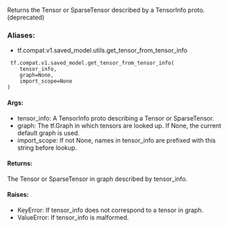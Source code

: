 Returns the Tensor or SparseTensor described by a TensorInfo proto. (deprecated)
### Aliases:
- tf.compat.v1.saved_model.utils.get_tensor_from_tensor_info

```
 tf.compat.v1.saved_model.get_tensor_from_tensor_info(
    tensor_info,
    graph=None,
    import_scope=None
)
```
#### Args:
- tensor_info: A TensorInfo proto describing a Tensor or SparseTensor.
- graph: The tf.Graph in which tensors are looked up. If None, the current default graph is used.
- import_scope: If not None, names in tensor_info are prefixed with this string before lookup.
#### Returns:
The Tensor or SparseTensor in graph described by tensor_info.
#### Raises:
- KeyError: If tensor_info does not correspond to a tensor in graph.
- ValueError: If tensor_info is malformed.
